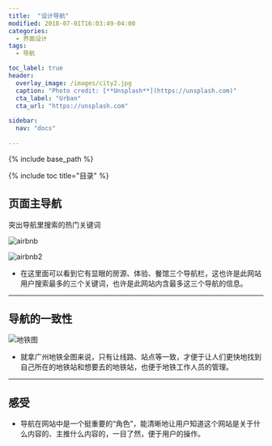 ```yaml
---
title:  "设计导航"
modified: 2018-07-01T16:03:49-04:00
categories: 
  - 界面设计
tags:
  - 导航

toc_label: true
header:
  overlay_image: /images/city2.jpg
  caption: "Photo credit: [**Unsplash**](https://unsplash.com)"
  cta_label: "Urban"
  cta_url: "https://unsplash.com"
  
sidebar:
  nav: "docs"
   
---
```


{% include base_path %}

{% include toc title="目录" %}

## 页面主导航

突出导航里搜索的热门关键词

![airbnb](https://gitee.com/NFUNM071/minimal-mistakes/raw/master/images/airbnb.png)

![airbnb2](https://gitee.com/NFUNM071/minimal-mistakes/raw/master/images/airbnb2.png)

* 在这里面可以看到它有显眼的房源、体验、餐馆三个导航栏，这也许是此网站用户搜索最多的三个关键词，也许是此网站内含最多这三个导航的信息。

***
## 导航的一致性

 ![地铁图](https://gitee.com/NFUNM071/minimal-mistakes/raw/master/images/地铁图.jpg) 

*  就拿广州地铁全图来说，只有让线路、站点等一致，才便于让人们更快地找到自己所在的地铁站和想要去的地铁站，也便于地铁工作人员的管理。 


***
## 感受
* 导航在网站中是一个挺重要的“角色”，能清晰地让用户知道这个网站是关于什么内容的、主推什么内容的，一目了然，便于用户的操作。